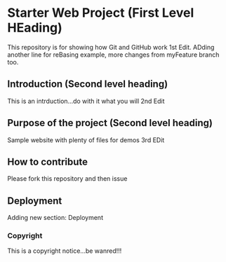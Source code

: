 # Starter Web Project (First Level HEading)

This repository is for showing how Git and GitHub work
1st Edit.
ADding another line for reBasing example, more changes from myFeature branch too.

## Introduction (Second level heading)

This is an intrduction...do with it what you will
2nd Edit

## Purpose of the project (Second level heading)

Sample website with plenty of files for demos
3rd EDit

## How to contribute

Please fork this repository and then issue

## Deployment

Adding new section: Deployment

### Copyright
This is a copyright notice...be wanred!!!